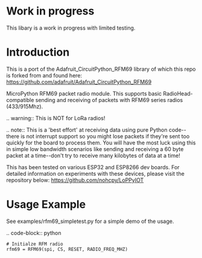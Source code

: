 
Work in progress
============
This libary is a work in progress with limited testing.  

Introduction
============

This is a port of the Adafruit_CircuitPython_RFM69 library of which this repo is forked from and found here:
https://github.com/adafruit/Adafruit_CircuitPython_RFM69

MicroPython RFM69 packet radio module.  This supports basic RadioHead-compatible sending and
receiving of packets with RFM69 series radios (433/915Mhz).

.. warning:: This is NOT for LoRa radios!

.. note:: This is a 'best effort' at receiving data using pure Python code--there is not interrupt
    support so you might lose packets if they're sent too quickly for the board to process them.
    You will have the most luck using this in simple low bandwidth scenarios like sending and
    receiving a 60 byte packet at a time--don't try to receive many kilobytes of data at a time!


This has been tested on various ESP32 and ESP8266 dev boards.  For detailed information on experiments with these devices, please visit the repository below:
https://github.com/nohcpy/LoPPyIOT


Usage Example
=============
See examples/rfm69_simpletest.py for a simple demo of the usage.

.. code-block:: python

    # Initialze RFM radio
    rfm69 = RFM69(spi, CS, RESET, RADIO_FREQ_MHZ)
